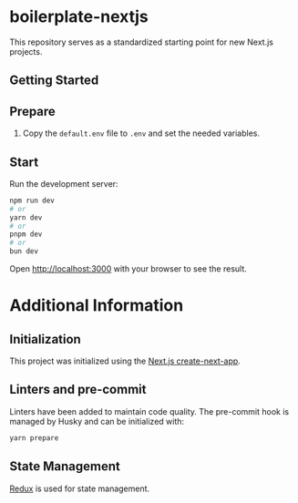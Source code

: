 # boilerplate-nextjs
This repository serves as a standardized starting point for new Next.js projects.
## Getting Started

## Prepare

1. Copy the `default.env` file to `.env` and set the needed variables.

## Start
Run the development server:

```bash
npm run dev
# or
yarn dev
# or
pnpm dev
# or
bun dev
```

Open [http://localhost:3000](http://localhost:3000) with your browser to see the result.

# Additional Information

## Initialization
This project was initialized using the [Next.js create-next-app](https://nextjs.org/docs/getting-started/installation).

## Linters and pre-commit
Linters have been added to maintain code quality. The pre-commit hook is managed by Husky and can be initialized with:
```bash
yarn prepare
```

## State Management
[Redux](https://redux.js.org/) is used for state management.
